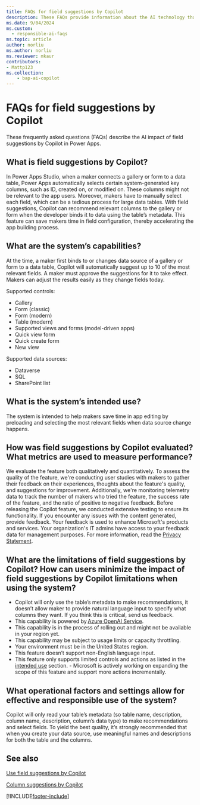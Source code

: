 ```yaml
---
title: FAQs for field suggestions by Copilot
description: These FAQs provide information about the AI technology that uses to get field suggestions by Copilot, along with key considerations and details about how AI is used, how it was tested and evaluated, and any specific limitations.
ms.date: 9/04/2024
ms.custom: 
  - responsible-ai-faqs
ms.topic: article
author: norliu
ms.author: norliu
ms.reviewer: mkaur
contributors:
- Mattp123
ms.collection: 
    - bap-ai-copilot 
---
```


# FAQs for field suggestions by Copilot

These frequently asked questions (FAQs) describe the AI impact of field suggestions by Copilot in Power Apps.

## What is field suggestions by Copilot?

In Power Apps Studio, when a maker connects a gallery or form to a data table, Power Apps automatically selects certain system-generated key columns, such as ID, created on, or modified on. These columns might not be relevant to the app users. Moreover, makers have to manually select each field, which can be a tedious process for large data tables. With field suggestions, Copilot can recommend relevant columns to the gallery or form when the developer binds it to data using the table’s metadata. This feature can save makers time in field configuration, thereby accelerating the app building process.

## What are the system’s capabilities?

At the time, a maker first binds to or changes data source of a gallery or form to a data table, Copilot will automatically suggest up to 10 of the most relevant fields. A maker must approve the suggestions for it to take effect. Makers can adjust the results easily as they change fields today.

Supported controls:

- Gallery
- Form (classic)
- Form (modern)
- Table (modern)
- Supported views and forms (model-driven apps)
- Quick view form
- Quick create form
- New view

Supported data sources:

- Dataverse
- SQL
- SharePoint list

## What is the system’s intended use?

The system is intended to help makers save time in app editing by preloading and selecting the most relevant fields when data source change happens. 

## How was field suggestions by Copilot evaluated? What metrics are used to measure performance?

We evaluate the feature both qualitatively and quantitatively. To assess the quality of the feature, we're conducting user studies with makers to gather their feedback on their experiences, thoughts about the feature's quality, and suggestions for improvement. Additionally, we're monitoring telemetry data to track the number of makers who tried the feature, the success rate of the feature, and the ratio of positive to negative feedback. Before releasing the Copilot feature, we conducted extensive testing to ensure its functionality. If you encounter any issues with the content generated, provide feedback. Your feedback is used to enhance Microsoft's products and services. Your organization's IT admins have access to your feedback data for management purposes. For more information, read the [Privacy Statement](https://go.microsoft.com/fwlink/?linkid=2182930%22%20%5Ct%20%22_blank).

## What are the limitations of field suggestions by Copilot? How can users minimize the impact of field suggestions by Copilot limitations when using the system?

-	Copilot will only use the table’s metadata to make recommendations, it doesn’t allow maker to provide natural language input to specify what columns they want. If you think this is critical, send us feedback.
-	This capability is powered by [Azure OpenAI Service](/azure/cognitive-services/openai/overview).
-	This capability is in the process of rolling out and might not be available in your region yet.
-	This capability may be subject to usage limits or capacity throttling.
-	Your environment must be in the United States region.
-	This feature doesn’t support non-English language input.
-	This feature only supports limited controls and actions as listed in the [intended use](faq-field-suggestions.md#what-is-the-systems-intended-use) section. - Microsoft is actively working on expanding the scope of this feature and support more actions incrementally.

## What operational factors and settings allow for effective and responsible use of the system?

Copilot will only read your table’s metadata (so table name, description, column name, description, column’s data type) to make recommendations and select fields. To yield the best quality, it’s strongly recommended that when you create your data source, use meaningful names and descriptions for both the table and the columns.

## See also

[Use field suggestions by Copilot](../canvas-apps/ai-field-suggestions.md)

[Column suggestions by Copilot](../model-driven-apps/create-and-edit-forms.md#column-suggestions-by-copilot)


[!INCLUDE[footer-include](../../includes/footer-banner.md)]
